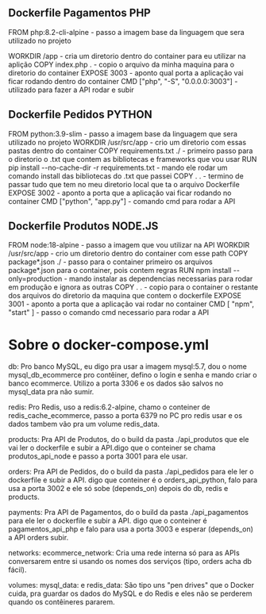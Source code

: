 ## Dockerfile Pagamentos PHP
FROM php:8.2-cli-alpine - passo a imagem base da linguagem que sera utilizado no projeto


WORKDIR /app - cria um diretorio dentro do container para eu utilizar na aplição
COPY index.php . - copio o arquivo da minha maquina para o diretorio do container
EXPOSE 3003 - aponto qual porta a aplicação vai ficar rodando dentro do container
CMD ["php", "-S", "0.0.0.0:3003"] - utilizado para fazer a API rodar e subir

## Dockerfile Pedidos PYTHON
FROM python:3.9-slim - passo a imagem base da linguagem que sera utilizado no projeto
WORKDIR /usr/src/app - crio um diretorio com essas pastas dentro do container 
COPY requirements.txt ./ - primeiro passo para o diretorio o .txt que contem as bibliotecas e frameworks que vou usar
RUN pip install --no-cache-dir -r requirements.txt - mando ele rodar um comando install das bibliotecas do .txt que passei
COPY . . - termino de passar tudo que tem no meu diretorio local que ta o arquivo Dockerfile
EXPOSE 3002 - aponto a porta que a aplicação vai ficar rodando no container
CMD ["python", "app.py"] - comando cmd para rodar a API

## Dockerfile Produtos NODE.JS
FROM node:18-alpine - passo a imagem que vou utilizar na API
WORKDIR /usr/src/app - crio um diretorio dentro do container com esse path
COPY package*.json ./ - passo para o container primeiro os arquivos package*.json para o container, pois contem regras
RUN npm install --only=production - mando instalar as dependencias necessarias para rodar em produção e ignora as outras
COPY . . - copio para o container o restante dos arquivos do diretorio da maquina que contem o dockerfile
EXPOSE 3001 - aponto a porta que a aplicação vai rodar no container
CMD [ "npm", "start" ] - passo o comando cmd necessario para rodar a API

# Sobre o docker-compose.yml

db: Pro banco MySQL, eu digo pra usar a imagem mysql:5.7, dou o nome mysql_db_ecommerce pro contêiner, defino o login e senha e mando criar o banco ecommerce. Utilizo a porta 3306 e os dados são salvos no mysql_data pra não sumir.

redis: Pro Redis, uso a redis:6.2-alpine, chamo o conteiner de redis_cache_ecommerce, passo a porta 6379 no PC pro redis usar e os dados tambem vão pra um volume redis_data.

products: Pra API de Produtos, do o build da pasta ./api_produtos que ele vai ler o dockerfile e subir a API.digo que o conteiner se chama produtos_api_node e passo a porta 3001 para ele usar.

orders: Pra API de Pedidos, do o build da pasta ./api_pedidos para ele ler o dockerfile e subir a API. digo que conteiner é o orders_api_python, falo para usa a porta 3002 e ele só sobe (depends_on) depois do db, redis e products.

payments: Pra API de Pagamentos, do o build da pasta ./api_pagamentos para ele ler o dockerfile e subir a API. digo que o conteiner é pagamentos_api_php e falo para usa a porta 3003 e esperar (depends_on) a API orders subir.

networks:
ecommerce_network: Cria uma rede interna só para as APIs conversarem entre si usando os nomes dos serviços (tipo, orders acha db fácil).

volumes:
mysql_data: e redis_data: São tipo uns "pen drives" que o Docker cuida, pra guardar os dados do MySQL e do Redis e eles não se perderem quando os contêineres pararem.
